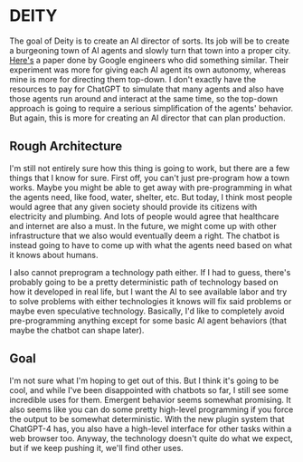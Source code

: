 # DEITY

The goal of Deity is to create an AI director of sorts. Its job will be to create a burgeoning town of AI agents and slowly turn that town into a proper city. 
[Here's](https://arxiv.org/pdf/2304.03442v1.pdf) a paper done by Google engineers who did something similar. Their experiment was more for giving each AI agent its own 
autonomy, whereas mine is more for directing them top-down. I don't exactly have the resources to pay for ChatGPT to simulate that many agents and also have those agents
run around and interact at the same time, so the top-down approach is going to require a serious simplification of the agents' behavior. But again, this is more for creating
an AI director that can plan production.

## Rough Architecture
I'm still not entirely sure how this thing is going to work, but there are a few things that I know for sure. First off, you can't just pre-program how a town works. Maybe
you might be able to get away with pre-programming in what the agents need, like food, water, shelter, etc. But today, I think most people would agree that any given society
should provide its citizens with electricity and plumbing. And lots of people would agree that healthcare and internet are also a must. In the future, we might come up with other
infrastructure that we also would eventually deem a right. The chatbot is instead going to have to come up with what the agents need based on what it knows about humans. 

I also cannot preprogram a technology path either. If I had to guess, there's probably going to be a pretty deterministic path of technology based on how it developed in
real life, but I want the AI to see available labor and try to solve problems with either technologies it knows will fix said problems or maybe even speculative technology.
Basically, I'd like to completely avoid pre-programming anything except for some basic AI agent behaviors (that maybe the chatbot can shape later). 

## Goal
I'm not sure what I'm hoping to get out of this. But I think it's going to be cool, and while I've been disappointed with chatbots so far, I still see some incredible
uses for them. Emergent behavior seems somewhat promising. It also seems like you can do some pretty high-level programming if you force the output to be somewhat deterministic.
With the new plugin system that ChatGPT-4 has, you also have a high-level interface for other tasks within a web browser too. Anyway, the technology doesn't quite do what
we expect, but if we keep pushing it, we'll find other uses.
